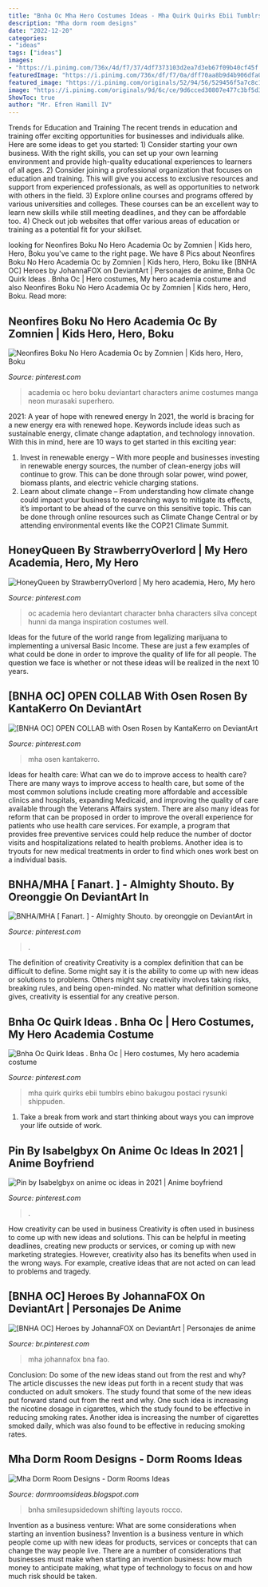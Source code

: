 ```yaml
---
title: "Bnha Oc Mha Hero Costumes Ideas - Mha Quirk Quirks Ebii Tumblrs Ebino Bakugou Postaci Rysunki Shippuden"
description: "Mha dorm room designs"
date: "2022-12-20"
categories:
- "ideas"
tags: ["ideas"]
images:
- "https://i.pinimg.com/736x/4d/f7/37/4df7373103d2ea7d3eb67f09b40cf45f.jpg"
featuredImage: "https://i.pinimg.com/736x/df/f7/0a/dff70aa8b9d4b906dfa092242785e7df.jpg"
featured_image: "https://i.pinimg.com/originals/52/94/56/529456f5a7c8c1aafa8c1dda0962d98e.jpg"
image: "https://i.pinimg.com/originals/9d/6c/ce/9d6cced30807e477c3bf5d386fc431be.png"
ShowToc: true
author: "Mr. Efren Hamill IV"
---
```



Trends for Education and Training
The recent trends in education and training offer exciting opportunities for businesses and individuals alike. Here are some ideas to get you started: 1) Consider starting your own business. With the right skills, you can set up your own learning environment and provide high-quality educational experiences to learners of all ages. 2) Consider joining a professional organization that focuses on education and training. This will give you access to exclusive resources and support from experienced professionals, as well as opportunities to network with others in the field. 3) Explore online courses and programs offered by various universities and colleges. These courses can be an excellent way to learn new skills while still meeting deadlines, and they can be affordable too. 4) Check out job websites that offer various areas of education or training as a potential fit for your skillset.

	

		
looking for Neonfires Boku No Hero Academia Oc by Zomnien | Kids hero, Hero, Boku you've came to the right page. We have 8 Pics about Neonfires Boku No Hero Academia Oc by Zomnien | Kids hero, Hero, Boku like [BNHA OC] Heroes by JohannaFOX on DeviantArt | Personajes de anime, Bnha Oc Quirk Ideas . Bnha Oc | Hero costumes, My hero academia costume and also Neonfires Boku No Hero Academia Oc by Zomnien | Kids hero, Hero, Boku. Read more:
		
    
## Neonfires Boku No Hero Academia Oc By Zomnien | Kids Hero, Hero, Boku

<img loading=lazy src="https://i.pinimg.com/736x/df/f7/0a/dff70aa8b9d4b906dfa092242785e7df.jpg" onerror="this.onerror=null;this.src='https://tse2.mm.bing.net/th?id=OIP.yrjckncUquJwXl5G5m-NEQHaN7&amp;pid=15.1';" alt="Neonfires Boku No Hero Academia Oc by Zomnien | Kids hero, Hero, Boku">

_Source: pinterest.com_

>academia oc hero boku deviantart characters anime costumes manga neon murasaki superhero. 

	

2021: A year of hope with renewed energy
In 2021, the world is bracing for a new energy era with renewed hope. Keywords include ideas such as sustainable energy, climate change adaptation, and technology innovation. With this in mind, here are 10 ways to get started in this exciting year:
1. Invest in renewable energy – With more people and businesses investing in renewable energy sources, the number of clean-energy jobs will continue to grow. This can be done through solar power, wind power, biomass plants, and electric vehicle charging stations.
2. Learn about climate change – From understanding how climate change could impact your business to researching ways to mitigate its effects, it’s important to be ahead of the curve on this sensitive topic. This can be done through online resources such as Climate Change Central or by attending environmental events like the COP21 Climate Summit.

    
## HoneyQueen By StrawberryOverlord | My Hero Academia, Hero, My Hero

<img loading=lazy src="https://i.pinimg.com/originals/52/94/56/529456f5a7c8c1aafa8c1dda0962d98e.jpg" onerror="this.onerror=null;this.src='https://tse4.mm.bing.net/th?id=OIP.2kXSWvoTVfmtpufkvB44gQHaEu&amp;pid=15.1';" alt="HoneyQueen by StrawberryOverlord | My hero academia, Hero, My hero">

_Source: pinterest.com_

>oc academia hero deviantart character bnha characters silva concept hunni da manga inspiration costumes well. 

	

Ideas for the future of the world range from legalizing marijuana to implementing a universal Basic Income. These are just a few examples of what could be done in order to improve the quality of life for all people. The question we face is whether or not these ideas will be realized in the next 10 years.

    
## [BNHA OC] OPEN COLLAB With Osen Rosen By KantaKerro On DeviantArt

<img loading=lazy src="https://i.pinimg.com/736x/4d/f7/37/4df7373103d2ea7d3eb67f09b40cf45f.jpg" onerror="this.onerror=null;this.src='https://tse2.mm.bing.net/th?id=OIP.LjEHBTEgA-06ZCVqn_nsbQHaJw&amp;pid=15.1';" alt="[BNHA OC] OPEN COLLAB with Osen Rosen by KantaKerro on DeviantArt">

_Source: pinterest.com_

>mha osen kantakerro. 

	

Ideas for health care: What can we do to improve access to health care?
There are many ways to improve access to health care, but some of the most common solutions include creating more affordable and accessible clinics and hospitals, expanding Medicaid, and improving the quality of care available through the Veterans Affairs system. There are also many ideas for reform that can be proposed in order to improve the overall experience for patients who use health care services. For example, a program that provides free preventive services could help reduce the number of doctor visits and hospitalizations related to health problems. Another idea is to tryouts for new medical treatments in order to find which ones work best on a individual basis.

    
## BNHA/MHA [ Fanart. ] - Almighty Shouto. By Oreonggie On DeviantArt In

<img loading=lazy src="https://i.pinimg.com/736x/47/16/f2/4716f262cdea01089b419b834c7f0795.jpg" onerror="this.onerror=null;this.src='https://tse1.mm.bing.net/th?id=OIP.lU9lmgrW6ohJpgrxScHoHAHaH_&amp;pid=15.1';" alt="BNHA/MHA [ Fanart. ] - Almighty Shouto. by oreonggie on DeviantArt in">

_Source: pinterest.com_

>. 

	

The definition of creativity
Creativity is a complex definition that can be difficult to define. Some might say it is the ability to come up with new ideas or solutions to problems. Others might say creativity involves taking risks, breaking rules, and being open-minded. No matter what definition someone gives, creativity is essential for any creative person.

    
## Bnha Oc Quirk Ideas . Bnha Oc | Hero Costumes, My Hero Academia Costume

<img loading=lazy src="https://i.pinimg.com/736x/5e/2c/bf/5e2cbfd28e8708437ad46b8acb8768ce.jpg" onerror="this.onerror=null;this.src='https://tse1.mm.bing.net/th?id=OIP.ask4XL-4Uc8kB6v2C7nS4QHaHa&amp;pid=15.1';" alt="Bnha Oc Quirk Ideas . Bnha Oc | Hero costumes, My hero academia costume">

_Source: pinterest.com_

>mha quirk quirks ebii tumblrs ebino bakugou postaci rysunki shippuden. 

	

1. Take a break from work and start thinking about ways you can improve your life outside of work.

    
## Pin By Isabelgbyx On Anime Oc Ideas In 2021 | Anime Boyfriend

<img loading=lazy src="https://i.pinimg.com/736x/e3/47/71/e34771922bbad00ec4ff93576f3d2b88.jpg" onerror="this.onerror=null;this.src='https://tse3.mm.bing.net/th?id=OIP.-HPwSj-2Q7FIrH2a-FswkQHaIm&amp;pid=15.1';" alt="Pin by Isabelgbyx on anime oc ideas in 2021 | Anime boyfriend">

_Source: pinterest.com_

>. 

	

How creativity can be used in business
Creativity is often used in business to come up with new ideas and solutions. This can be helpful in meeting deadlines, creating new products or services, or coming up with new marketing strategies. However, creativity also has its benefits when used in the wrong ways. For example, creative ideas that are not acted on can lead to problems and tragedy.

    
## [BNHA OC] Heroes By JohannaFOX On DeviantArt | Personajes De Anime

<img loading=lazy src="https://i.pinimg.com/736x/3c/b3/4c/3cb34c64a5c0d827fd9f8a17e20ae2cc.jpg" onerror="this.onerror=null;this.src='https://tse1.mm.bing.net/th?id=OIP._skymxzVPbnvV57cDNQnmAHaI4&amp;pid=15.1';" alt="[BNHA OC] Heroes by JohannaFOX on DeviantArt | Personajes de anime">

_Source: br.pinterest.com_

>mha johannafox bna fao. 

	

Conclusion: Do some of the new ideas stand out from the rest and why?
The article discusses the new ideas put forth in a recent study that was conducted on adult smokers. The study found that some of the new ideas put forward stand out from the rest and why. One such idea is increasing the nicotine dosage in cigarettes, which the study found to be effective in reducing smoking rates. Another idea is increasing the number of cigarettes smoked daily, which was also found to be effective in reducing smoking rates.

    
## Mha Dorm Room Designs - Dorm Rooms Ideas

<img loading=lazy src="https://i.pinimg.com/originals/9d/6c/ce/9d6cced30807e477c3bf5d386fc431be.png" onerror="this.onerror=null;this.src='https://tse2.mm.bing.net/th?id=OIP.lCEVfqc3UsmXClfIxL9iKgHaE2&amp;pid=15.1';" alt="Mha Dorm Room Designs - Dorm Rooms Ideas">

_Source: dormroomsideas.blogspot.com_

>bnha smilesupsidedown shifting layouts rocco. 

	

Invention as a business venture: What are some considerations when starting an invention business?
Invention is a business venture in which people come up with new ideas for products, services or concepts that can change the way people live. There are a number of considerations that businesses must make when starting an invention business: how much money to anticipate making, what type of technology to focus on and how much risk should be taken.

